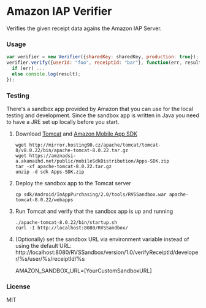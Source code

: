 # Amazon IAP Verifier

Verifies the given receipt data agains the Amazon IAP Server.

### Usage

```javascript
var verifier = new Verifier({sharedKey: sharedKey, production: true});
verifier.verify({userId: "foo", receiptId: "bar"}, function(err, result) {
  if (err) ...
  else console.log(result);
});
```

### Testing

There's a sandbox app provided by Amazon that you can use for the local testing and development. Since the sandbox app is written in Java you need to have a JRE set up locally before you start.

1. Download [Tomcat](http://tomcat.apache.org/) and [Amazon Mobile App SDK](https://developer.amazon.com/public/resources/development-tools/sdk)

    ```
    wget http://mirror.hosting90.cz/apache/tomcat/tomcat-8/v8.0.22/bin/apache-tomcat-8.0.22.tar.gz
    wget https://amznadsi-a.akamaihd.net/public/mobileSdkDistribution/Apps-SDK.zip
    tar -xf apache-tomcat-8.0.22.tar.gz
    unzip -d sdk Apps-SDK.zip
    ```
    
2. Deploy the sandbox app to the Tomcat server 

    ```
    cp sdk/Android/InAppPurchasing/2.0/tools/RVSSandbox.war apache-tomcat-8.0.22/webapps
    ```

3. Run Tomcat and verify that the sandbox app is up and running
   
    ```
    ./apache-tomcat-8.0.22/bin/startup.sh
    curl -I http://localhost:8080/RVSSandbox/
    ```
4. (Optionally) set the sandbox URL via environment variable instead of using the default URL: http://localhost:8080/RVSSandbox/version/1.0/verifyReceiptId/developer/%s/user/%s/receiptId/%s

    AMAZON_SANDBOX_URL=[YourCustomSandboxURL]

### License

MIT
